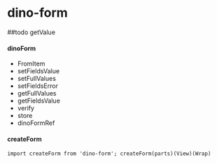 # dino-form

##todo
  getValue



#### dinoForm
* FromItem
* setFieldsValue
* setFullValues
* setFieldsError
* getFullValues
* getFieldsValue
* verify
* store
* dinoFormRef

#### createForm
`
  import createForm from 'dino-form';
  createForm(parts)(View)(Wrap)
`

